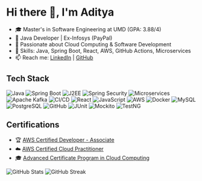 # Hi there 👋, I'm Aditya
- 🎓 Master's in Software Engineering at UMD (GPA: 3.88/4)
- 💼 Java Developer | Ex-Infosys (PayPal)
- 🌱 Passionate about Cloud Computing & Software Development
- 🔧 Skills: Java, Spring Boot, React, AWS, GitHub Actions, Microservices
- 📫 Reach me: [LinkedIn](https://linkedin.com/in/aditya-nvp/) | [GitHub](https://github.com/nvp18)

## Tech Stack
![Java](https://img.shields.io/badge/Java-ED8B00?style=for-the-badge&logo=java&logoColor=white)
![Spring Boot](https://img.shields.io/badge/Spring%20Boot-6DB33F?style=for-the-badge&logo=spring-boot&logoColor=white)
![J2EE](https://img.shields.io/badge/J2EE-007396?style=for-the-badge&logo=java&logoColor=white)
![Spring Security](https://img.shields.io/badge/Spring%20Security-6DB33F?style=for-the-badge&logo=spring&logoColor=white)
![Microservices](https://img.shields.io/badge/Microservices-FF6F00?style=for-the-badge&logo=architectural-design&logoColor=white)
![Apache Kafka](https://img.shields.io/badge/Apache%20Kafka-231F20?style=for-the-badge&logo=apache-kafka&logoColor=white)
![CI/CD](https://img.shields.io/badge/CI%2FCD-0A66C2?style=for-the-badge&logo=githubactions&logoColor=white)
![React](https://img.shields.io/badge/React-61DAFB?style=for-the-badge&logo=react&logoColor=black)
![JavaScript](https://img.shields.io/badge/JavaScript-F7DF1E?style=for-the-badge&logo=javascript&logoColor=black)
![AWS](https://img.shields.io/badge/AWS-232F3E?style=for-the-badge&logo=amazon-aws&logoColor=white)
![Docker](https://img.shields.io/badge/Docker-2496ED?style=for-the-badge&logo=docker&logoColor=white)
![MySQL](https://img.shields.io/badge/MySQL-4479A1?style=for-the-badge&logo=mysql&logoColor=white)
![PostgreSQL](https://img.shields.io/badge/PostgreSQL-336791?style=for-the-badge&logo=postgresql&logoColor=white)
![GitHub](https://img.shields.io/badge/GitHub-181717?style=for-the-badge&logo=github&logoColor=white)
![JUnit](https://img.shields.io/badge/JUnit-25A162?style=for-the-badge&logo=junit5&logoColor=white)
![Mockito](https://img.shields.io/badge/Mockito-00ADD8?style=for-the-badge&logo=testing-library&logoColor=white)
![TestNG](https://img.shields.io/badge/TestNG-FF6F00?style=for-the-badge&logo=testng&logoColor=white)

## Certifications
- 🏆 [AWS Certified Developer - Associate](https://www.credly.com/badges/67be1a6a-e637-41d7-989c-f9b5eac2edc1/public_url)
- ☁️ [AWS Certified Cloud Practitioner](https://www.credly.com/badges/15fc1d0d-5311-4fab-aa5a-39ebc787be84/linked_in_profile)
- 🎓 [Advanced Certificate Program in Cloud Computing](https://www.credential.net/fc874555-d385-4c51-ba0b-42b3b8e2b422#gs.4tpri9)

![GitHub Stats](https://github-readme-stats.vercel.app/api?username=nvp18&show_icons=true&theme=radical)
![GitHub Streak](https://streak-stats.demolab.com/?user=nvp18&theme=dark&hide_border=true)

